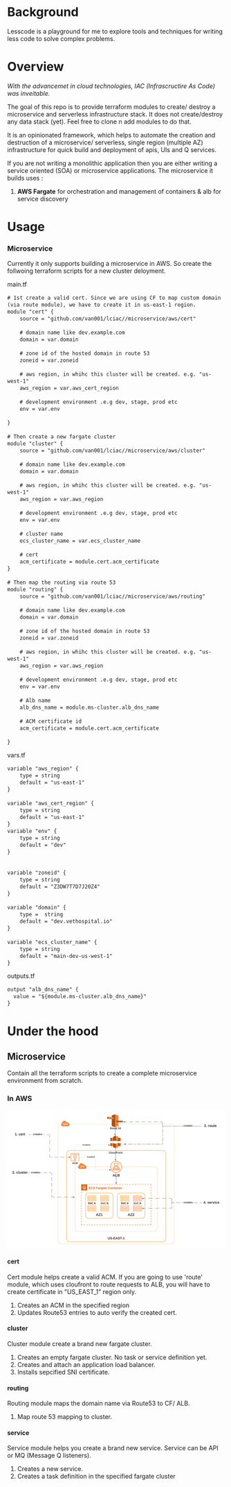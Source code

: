 # Background
Lesscode is a playground for me to explore tools and techniques for writing less code to solve complex problems.


# Overview
*With the advancemet in cloud technologies, IAC (Infrascructire As Code) was inveitable.*

The goal of this repo is to provide terraform modules to create/ destroy a microservice and serverless infrastructure stack. 
It does not create/destroy any data stack (yet). Feel free to clone n add modules to do that.

It is an opinionated framework, which helps to automate the creation and destruction of a microservice/ serverless, single region (multiple AZ) infrastructure for quick
build and deployment of apis, UIs and Q services.

If you are not writing a monolithic application then you are either writing a service oriented (SOA) or microservice applications. The microservice it builds uses :
1. **AWS Fargate** for orchestration and management of containers & alb for service discovery 


# Usage

### Microservice 

Currently it only supports building a microservice in AWS. So create the follwoing terraform scripts for a new cluster deloyment.

main.tf
```
# 1st create a valid cert. Since we are using CF to map custom domain (via route module), we have to create it in us-east-1 region.
module "cert" {
    source = "github.com/van001/lciac//microservice/aws/cert"
    
    # domain name like dev.example.com
    domain = var.domain
    
    # zone id of the hosted domain in route 53
    zoneid = var.zoneid

    # aws region, in whihc this cluster will be created. e.g. "us-west-1"
    aws_region = var.aws_cert_region

    # development environment .e.g dev, stage, prod etc
    env = var.env

}

# Then create a new fargate cluster
module "cluster" {
    source = "github.com/van001/lciac//microservice/aws/cluster"
    
    # domain name like dev.example.com
    domain = var.domain
    
    # aws region, in whihc this cluster will be created. e.g. "us-west-1"
    aws_region = var.aws_region

    # development environment .e.g dev, stage, prod etc
    env = var.env

    # cluster name
    ecs_cluster_name = var.ecs_cluster_name

    # cert
    acm_certificate = module.cert.acm_certificate
}

# Then map the routing via route 53
module "routing" {
    source = "github.com/van001/lciac//microservice/aws/routing"
    
    # domain name like dev.example.com
    domain = var.domain
    
    # zone id of the hosted domain in route 53
    zoneid = var.zoneid

    # aws region, in whihc this cluster will be created. e.g. "us-west-1"
    aws_region = var.aws_region

    # development environment .e.g dev, stage, prod etc
    env = var.env

    # Alb name
    alb_dns_name = module.ms-cluster.alb_dns_name

    # ACM certificate id
    acm_certificate = module.cert.acm_certificate

}
```

vars.tf
```
variable "aws_region" {
    type = string
    default = "us-east-1"
}

variable "aws_cert_region" {
    type = string
    default = "us-east-1"
}
variable "env" {
    type = string
    default = "dev"
}


variable "zoneid" {
    type = string
    default = "Z3DW7T7D7J20Z4"
}

variable "domain" {
    type =  string 
    default = "dev.vethospital.io"
}

variable "ecs_cluster_name" {
    type = string
    default = "main-dev-us-west-1"
}
```

outputs.tf
```
output "alb_dns_name" {
  value = "${module.ms-cluster.alb_dns_name}"
}
```

# Under the hood
## Microservice
Contain all the terraform scripts to create a complete microservice environment from scratch. 
### In AWS
![IAC](IAC.png)
#### cert
Cert module helps create a valid ACM. If you are going to use 'route' module, which uses cloufront to route requests to ALB, you will have to create certificate in "US_EAST_1" region only.

1. Creates an ACM in the specified region
2. Updates Route53 entries to auto verify the created cert.

#### cluster
Cluster module create a brand new fargate cluster.

1. Creates an empty fargate cluster. No task or service definition yet. 
2. Creates and attach an application load balancer. 
3. Installs sepcified SNI certificate.

#### routing
Routing module maps the domain name via Route53 to CF/ ALB.

1. Map route 53 mapping to cluster.

#### service
Service module helps you create a brand new service. Service can be API or MQ (Message Q listeners).

1. Creates a new service.
2. Creates a task definition in the specified fargate cluster

